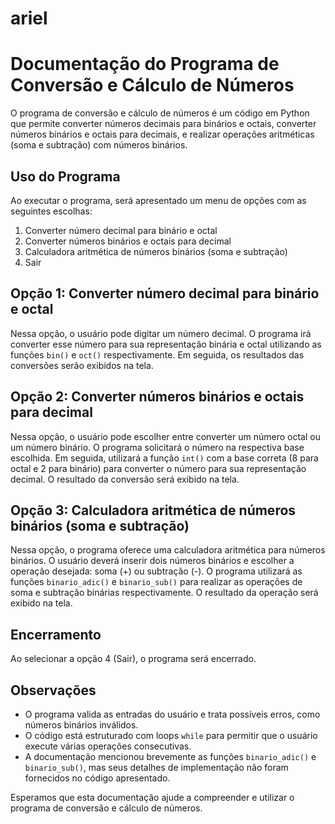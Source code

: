 # ariel

# Documentação do Programa de Conversão e Cálculo de Números

O programa de conversão e cálculo de números é um código em Python que permite converter números decimais para binários e octais, converter números binários e octais para decimais, e realizar operações aritméticas (soma e subtração) com números binários.

## Uso do Programa

Ao executar o programa, será apresentado um menu de opções com as seguintes escolhas:

1. Converter número decimal para binário e octal
2. Converter números binários e octais para decimal
3. Calculadora aritmética de números binários (soma e subtração)
4. Sair

## Opção 1: Converter número decimal para binário e octal

Nessa opção, o usuário pode digitar um número decimal. O programa irá converter esse número para sua representação binária e octal utilizando as funções `bin()` e `oct()` respectivamente. Em seguida, os resultados das conversões serão exibidos na tela.

## Opção 2: Converter números binários e octais para decimal

Nessa opção, o usuário pode escolher entre converter um número octal ou um número binário. O programa solicitará o número na respectiva base escolhida. Em seguida, utilizará a função `int()` com a base correta (8 para octal e 2 para binário) para converter o número para sua representação decimal. O resultado da conversão será exibido na tela.

## Opção 3: Calculadora aritmética de números binários (soma e subtração)

Nessa opção, o programa oferece uma calculadora aritmética para números binários. O usuário deverá inserir dois números binários e escolher a operação desejada: soma (+) ou subtração (-). O programa utilizará as funções `binario_adic()` e `binario_sub()` para realizar as operações de soma e subtração binárias respectivamente. O resultado da operação será exibido na tela.

## Encerramento

Ao selecionar a opção 4 (Sair), o programa será encerrado.

## Observações

- O programa valida as entradas do usuário e trata possíveis erros, como números binários inválidos.
- O código está estruturado com loops `while` para permitir que o usuário execute várias operações consecutivas.
- A documentação mencionou brevemente as funções `binario_adic()` e `binario_sub()`, mas seus detalhes de implementação não foram fornecidos no código apresentado.

Esperamos que esta documentação ajude a compreender e utilizar o programa de conversão e cálculo de números.
